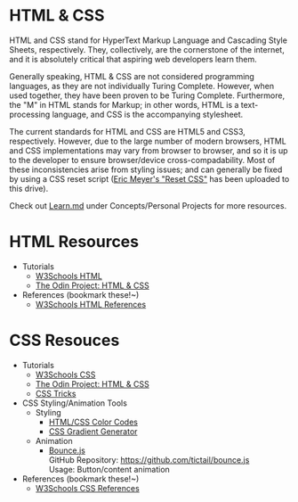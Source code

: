 # HTML & CSS

HTML and CSS stand for HyperText Markup Language and Cascading Style Sheets, respectively. They, collectively, are the cornerstone of the internet, and it is absolutely critical that aspiring web developers learn them.

Generally speaking, HTML & CSS are not considered programming languages, as they are not individually Turing Complete. However, when used together, they have been proven to be Turing Complete. Furthermore, the "M" in HTML stands for Markup; in other words, HTML is a text-processing language, and CSS is the accompanying stylesheet. 

The current standards for HTML and CSS are HTML5 and CSS3, respectively. However, due to the large number of modern browsers, HTML and CSS implementations may vary from browser to browser, and so it is up to the developer to ensure browser/device cross-compadability. Most of these inconsistencies arise from styling issues; and can generally be fixed by using a CSS reset script ([Eric Meyer's "Reset CSS"][reset-css] has been uploaded to this drive).

Check out [Learn.md](https://github.com/CodeHub-UGA/Concepts/blob/main/Personal%20Projects/Learn.md) under Concepts/Personal Projects for more resources.

# HTML Resources
- Tutorials
  - [W3Schools HTML][w3s-html]
  - [The Odin Project: HTML & CSS](https://www.theodinproject.com/courses/html-and-css)
- References (bookmark these!~)
  - [W3Schools HTML References][w3s-html]

# CSS Resouces
- Tutorials
  - [W3Schools CSS][w3s-css]
  - [The Odin Project: HTML & CSS](https://www.theodinproject.com/courses/html-and-css)
  - [CSS Tricks](https://css-tricks.com/)
- CSS Styling/Animation Tools
  - Styling
    - [HTML/CSS Color Codes](https://htmlcolorcodes.com/color-names/)
    - [CSS Gradient Generator](https://cssgradient.io/)
  - Animation
    - [Bounce.js](http://bouncejs.com/)<br>
    GitHub Repository: https://github.com/tictail/bounce.js<br>
    Usage: Button/content animation
- References (bookmark these!~)
  - [W3Schools CSS References][w3s-css]

[w3s-html]: https://www.w3schools.com/html/default.asp
[w3s-css]: https://www.w3schools.com/css/default.asp
[reset-css]: https://github.com/CodeHub-UGA/Languages/blob/main/HTML%20%7C%20CSS/css/reset.css
